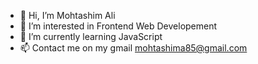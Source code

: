 - 👋 Hi, I’m Mohtashim Ali
- 👀 I’m interested in Frontend Web Developement
- 🌱 I’m currently learning JavaScript
- 📫 Contact me on my gmail mohtashima85@gmail.com

<!---
MohtashimAli85/MohtashimAli85 is a ✨ special ✨ repository because its `README.md` (this file) appears on your GitHub profile.
You can click the Preview link to take a look at your changes.
--->

